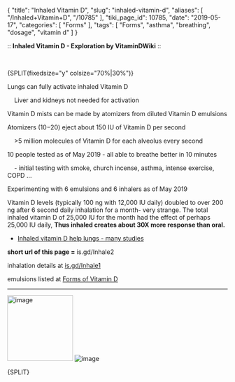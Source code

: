 {
    "title": "Inhaled Vitamin D",
    "slug": "inhaled-vitamin-d",
    "aliases": [
        "/Inhaled+Vitamin+D",
        "/10785"
    ],
    "tiki_page_id": 10785,
    "date": "2019-05-17",
    "categories": [
        "Forms"
    ],
    "tags": [
        "Forms",
        "asthma",
        "breathing",
        "dosage",
        "vitamin d"
    ]
}


:: **Inhaled Vitamin D - Exploration by VitaminDWiki** ::

&nbsp;

{SPLIT(fixedsize="y" colsize="70%|30%")}

Lungs can fully activate inhaled Vitamin D

&nbsp; &nbsp; Liver and kidneys not needed for activation

Vitamin D mists can be made by atomizers from diluted Vitamin D emulsions

Atomizers ($10-$20)  eject about 150 IU of Vitamin D per second

&nbsp; &nbsp; >5 million molecules of Vitamin D for each alveolus every second 

10 people tested as of May 2019 - all able to breathe better in 10 minutes 

&nbsp; &nbsp;   - initial testing with smoke, church incense, asthma, intense exercise, COPD ... 

Experimenting with 6 emulsions and 6 inhalers as of May 2019

Vitamin D levels (typically 100 ng with 12,000 IU daily) doubled to over 200 ng after 6 second daily inhalation for a month- very strange. The total inhaled vitamin D of 25,000 IU for the month had the effect of perhaps 25,000 IU daily,   **Thus inhaled creates about 30X more response than oral.** 

* [Inhaled vitamin D help lungs - many studies](/posts/inhaled-vitamin-d-help-lungs-many-studies)

 **short url of this page =**  is.gd/Inhale2 

inhalation details at [is.gd/Inhale1](/posts/inhaled-vitamin-d-help-lungs-many-studies)

emulsions listed at [Forms of Vitamin D](/posts/forms-of-vitamin-d)

---

<img src="https://d378j1rmrlek7x.cloudfront.net/attachments/jpeg/inhaler.jpg" alt="image" width="150">

<img src="https://d378j1rmrlek7x.cloudfront.net/attachments/jpeg/6-emulsions.jpg" alt="image">

{SPLIT}